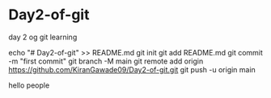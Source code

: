 ﻿# Day2-of-git
day 2 og git learning

echo "# Day2-of-git" >> README.md
git init
git add README.md
git commit -m "first commit"
git branch -M main
git remote add origin https://github.com/KiranGawade09/Day2-of-git.git
git push -u origin main



hello people
